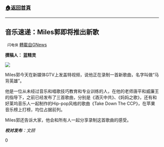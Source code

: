 ###  [:house:返回首頁](https://github.com/ourhimalayas/txt)
---

## 音乐速递：Miles郭即将推出新歌
` 闪电侠` [轉載自GNews](https://gnews.org/zh-hans/1159385/)

**撰稿人： 蓝精灵**

![]()![](https://gnews-media-offload.s3.amazonaws.com/wp-content/uploads/2021/05/01000610/%E6%96%B0%E5%BB%BA%E5%9B%BE%E7%89%8719.jpg)

Miles郭今天在新媒体GTV上发盖特视频，说他正在录制一首新歌曲，名字叫做“马背英雄”。

他是一位从未经过音乐和唱歌技巧教育和专业训练的人，在他的老师唐平和威廉王的指导下，之前已经发布了三首歌曲，分别是《酒灭中共》、《妈妈之歌》，还有和好莱坞音乐人一起制作的Hip-pop风格的歌曲《Take Down The CCP》，在苹果音乐榜上打榜，均位占据前列。

Miles郭还告诉大家，他会和所有人一起分享录制这首歌曲的感受。



***校对发布**：文顾*

0
